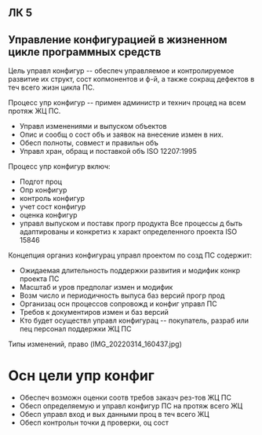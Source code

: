 ## ЛК 5 
Управление конфигурацией в жизненном цикле программных средств
--------------------------------------------------------------------
Цель управл конфигур -- обеспеч управляемое и контролируемое развитие их структ,
сост копмонентов и ф-й, а также сокращ дефектов в теч всего жизн цикла ПС.

Процесс упр конфигур -- примен администр и технич процед на всем протяж ЖЦ ПС.
- Управл изменениями и выпуском объектов
- Опис и сообщ о сост объ и заявок на внесение измен в них.
- Обесп полноты, совмест и правильн объ
- Управл хран, обращ и поставкой объ
ISO 12207:1995

Процесс упр конфигур включ:
- Подгот проц
- Опр конфигур 
- контроль конфигур
- учет сост конфигур
- оценка конфигур
- управл выпуском и поставк прогр продукта
Все процессы д быть адаптированы и конкретиз к характ определенного проекта
ISO 15846

Концепция организ конфигурац управл проектом по созд ПС содержит:
- Ожидаемая длительность поддержки развития и модифик конкр проекта ПС
- Масштаб и уров предполаг измен и модифик
- Возм число и периодичность выпуса баз версий прогр прод
- Организац осн процессов сопровожд и конфиг управл ПС
- Требов к документиров измен и баз версий
- Кто будет осуществл управл конфигурац -- покупатель, разраб или пец персонал
поддержки ЖЦ ПС

Типы изменений, право
(IMG_20220314_160437.jpg)

# Осн цели упр конфиг
- Обеспеч возможн оценки соотв требов заказч рез-тов ЖЦ ПС
- Обесп определяемую и управл конфигур ПС на протяж всего ЖЦ
- Обесп управл вход и вых данными проц в теч всего ЖЦ
- Обесп контрольн точки д проверки, оц сост















